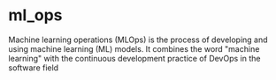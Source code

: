 # ml_ops
Machine learning operations (MLOps) is the process of developing and using machine learning (ML) models. It combines the word "machine learning" with the continuous development practice of DevOps in the software field
